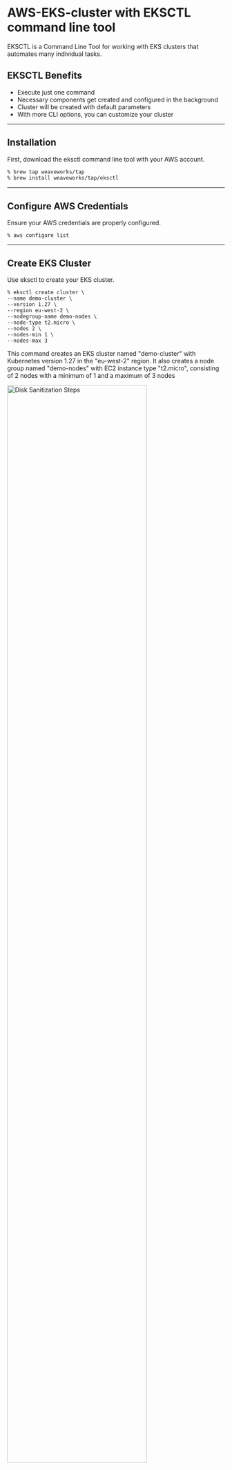 # AWS-EKS-cluster with EKSCTL command line tool

EKSCTL is a Command Line Tool for working with EKS clusters that automates many individual tasks.

## EKSCTL Benefits

- Execute just one command
- Necessary components get created and configured in the background
- Cluster will be created with default parameters
- With more CLI options, you can customize your cluster

---

## Installation

First, download the eksctl command line tool with your AWS account.

```bash
% brew tap weaveworks/tap
% brew install weaveworks/tap/eksctl
```

---

## Configure AWS Credentials

Ensure your AWS credentials are properly configured.

```
% aws configure list
```

---

## Create EKS Cluster

Use eksctl to create your EKS cluster.

```
% eksctl create cluster \
--name demo-cluster \
--version 1.27 \
--region eu-west-2 \
--nodegroup-name demo-nodes \
--node-type t2.micro \
--nodes 2 \
--nodes-min 1 \
--nodes-max 3
```

This command creates an EKS cluster named "demo-cluster" with Kubernetes version 1.27 in the "eu-west-2" region. It also creates a node group named "demo-nodes" with EC2 instance type "t2.micro", consisting of 2 nodes with a minimum of 1 and a maximum of 3 nodes

<img src="https://i.imgur.com/Oqu5iAX.png" height="80%" width="80%" alt="Disk Sanitization Steps"/>

